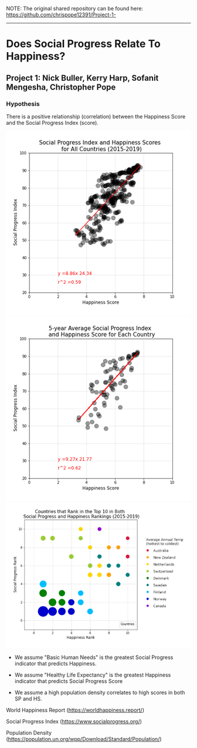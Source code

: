 NOTE: The original shared repository can be found here: https://github.com/chrispope12391/Project-1-

---

# Does Social Progress Relate To Happiness?

## Project 1: Nick Buller, Kerry Harp, Sofanit Mengesha, Christopher Pope

### Hypothesis

There is a positive relationship (correlation) between the Happiness Score and the Social Progress Index (score).

![image from report](Data/HP_SPI_scatter.png)
![image from report](Data/HP_SPI_average_scatter.png)
![image from report](Data/TopTenRanking-revised.png)

- We assume "Basic Human Needs" is the greatest Social Progress indicator that predicts Happiness.

- We assume "Healthy Life Expectancy" is the greatest Happiness indicator that predicts Social Progress Score

- We assume a high population density correlates to high scores in both SP and HS.


World Happiness Report (https://worldhappiness.report/)

Social Progress Index (https://www.socialprogress.org/)

Population Density (https://population.un.org/wpp/Download/Standard/Population/)
